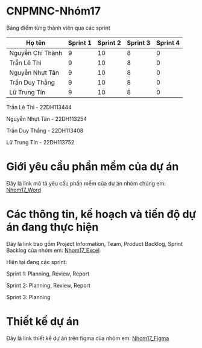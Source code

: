 # CNPMNC-Nhóm17
Bảng điểm từng thành viên qua các sprint

| Họ tên | Sprint 1 | Sprint 2 | Sprint 3 | Sprint 4 |
|---|---|---|---|---|
| Nguyễn Chí Thành | 9 | 10 | 8 | 0 |
| Trần Lê Thi | 9 | 10 | 8 | 0 |
| Nguyễn Nhựt Tân | 9 | 10 | 8 | 0 |
| Trần Duy Thắng | 9 | 10 | 8 | 0 |
| Lữ Trung Tín | 9 | 10 | 8 | 0 |
Trần Lê Thi - 22DH113444

Nguyễn Nhựt Tân - 22DH113254

Trần Duy Thắng - 22DH113408

Lữ Trung Tín - 22DH113752

# Giới yêu cầu phần mềm của dự án

Đây là link mô tả yêu cầu phần mềm của dự án nhóm chúng em: [Nhom17_Word](https://docs.google.com/document/d/1uN3Sz8XgEv7DOM15Pij1ZkM7GRmbQeCq/edit)

# Các thông tin, kế hoạch và tiến độ dự án đang thực hiện
Đây là link bao gồm Project Information, Team, Product Backlog, Sprint Backlog của nhóm em: [Nhom17_Excel](https://docs.google.com/spreadsheets/d/16p2DCYpoui8g2PTtO-b5eJkTmM66cDoNGHBrC5fYysY/edit?usp=sharing)

Hiện tại đang các sprint: 

Sprint 1:
Planning, Review, Report 

Sprint 2:
Planning, Review, Report 

Sprint 3:
Planning

# Thiết kế dự án
Đây là link thiết kế dự án trên figma của nhóm em: [Nhom17_Figma](https://www.figma.com/design/ML3ZcmMF1TbsT9wgJnGTR6/Nh%C3%B3m-17---Web-b%C3%A1n-th%E1%BB%A9c-%C4%83n-nhanh?t=j2MgEalOcBmumlGS-0)


